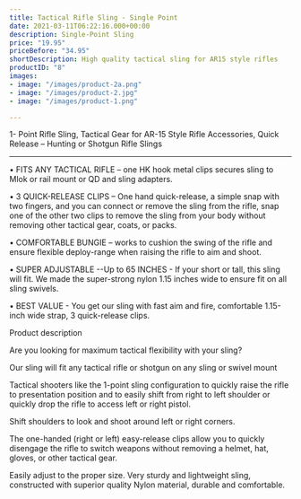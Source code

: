 ```yaml
---
title: Tactical Rifle Sling - Single Point
date: 2021-03-11T06:22:16.000+00:00
description: Single-Point Sling
price: "19.95"
priceBefore: "34.95"
shortDescription: High quality tactical sling for AR15 style rifles
productID: "8"
images:
- image: "/images/product-2a.png"
- image: "/images/product-2.jpg"
- image: "/images/product-1.png"

---
```

1- Point Rifle Sling, Tactical Gear for AR-15 Style Rifle Accessories, Quick Release – Hunting or Shotgun Rifle Slings

________________________________________

•	FITS ANY TACTICAL RIFLE – one HK hook metal clips secures sling to Mlok or rail mount or QD and sling adapters.

•	3 QUICK-RELEASE CLIPS – One hand quick-release, a simple snap with two fingers, and you can connect or remove the sling from the rifle, snap one of the other two clips to remove the sling from your body without removing other tactical gear, coats, or packs.

•	COMFORTABLE BUNGIE – works to cushion the swing of the rifle and ensure flexible deploy-range when raising the rifle to aim and shoot.

•	SUPER ADJUSTABLE --Up to 65 INCHES - If your short or tall, this sling will fit. We made the super-strong nylon 1.15 inches wide to ensure fit on all sling swivels.

•	BEST VALUE - You get our sling with fast aim and fire, comfortable 1.15-inch wide strap, 3 quick-release clips.

Product description

Are you looking for maximum tactical flexibility with your sling?

Our sling will fit any tactical rifle or shotgun on any sling or swivel mount

Tactical shooters like the 1-point sling configuration to quickly raise the rifle to presentation position and to easily shift from right to left shoulder or quickly drop the rifle to access left or right pistol. 

Shift shoulders to look and shoot around left or right corners.

The one-handed (right or left) easy-release clips allow you to quickly disengage the rifle to switch weapons without removing a helmet, hat, gloves, or other tactical gear.

Easily adjust to the proper size. Very sturdy and lightweight sling, constructed with superior quality Nylon material, durable and comfortable.